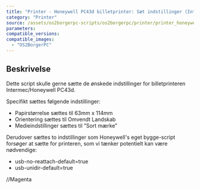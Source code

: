 ```yaml
---
title: "Printer - Honeywell PC43d billetprinter: Sæt indstillinger (Intermec)"
category: "Printer"
source: /assets/os2borgerpc-scripts/os2borgerpc/printer/printer_honeywell_pc43d_set_options.sh
parameters:
compatible_versions:
compatible_images:
  - "OS2BorgerPC"
---
```


## Beskrivelse
Dette script skulle gerne sætte de ønskede indstillinger for billetprinteren Intermec/Honeywell PC43d.

Specifikt sættes følgende indstillinger:
- Papirstørrelse sættes til 63mm x 114mm
- Orientering sættes til Omvendt Landskab
- Medieindstillinger sættes til ”Sort mærke”

Derudover sættes to indstillinger som Honeywell's eget bygge-script forsøger at sætte for printeren, som vi tænker potentielt kan være nødvendige:
- usb-no-reattach-default=true
- usb-unidir-default=true

//Magenta